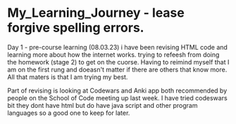 # My_Learning_Journey - lease forgive spelling errors.

Day 1 - pre-course learning (08.03.23)
i have been revising HTML code and learning more about how the internet works. trying to refeesh from doing the homework (stage 2) to get on the cuorse. Having to reimind myself that I am on the first rung and doeasn't matter if there are others that know more. All that maters is that I am trying my best.  

Part of revising is looking at Codewars and Anki app both recommended by people on the School of Code meeting up last week. I have tried codeswars bit they dont have html but do have java script and other program languages so a good one to keep for later.



